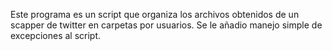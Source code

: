 Este programa es un script que organiza los archivos obtenidos de un scapper de twitter en carpetas por usuarios. Se le añadio manejo simple de excepciones al script.